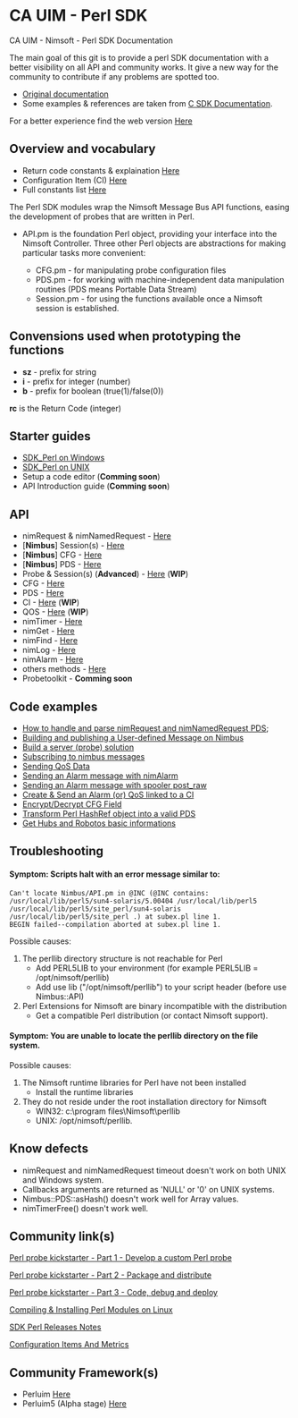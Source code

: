 # CA UIM - Perl SDK
CA UIM - Nimsoft - Perl SDK Documentation

The main goal of this git is to provide a perl SDK documentation with a better visibility on all API and community works. It give a new way for the community to contribute if any problems are spotted too.

- [Original documentation](http://docs.nimsoft.com/prodhelp/en_US/Monitor/SDK/PerlSDK/index.htm?toc.htm?2186383.html)
- Some examples & references are taken from [C SDK Documentation](https://docops.ca.com/ca-unified-infrastructure-management/8-47/en/files/347300187/347300188/1/1469586972064/C+SDK+Reference-1.pdf).

For a better experience find the web version [Here](https://uim-community.github.io/Perl-SDK/)

## Overview and vocabulary

- Return code constants & explaination [Here](return_code.md)
- Configuration Item (CI) [Here](configuration_item.md)
- Full constants list [Here](constants.md)

The Perl SDK modules wrap the Nimsoft Message Bus API functions, easing the development of probes that are written in Perl.

- API.pm is the foundation Perl object, providing your interface into the Nimsoft Controller. Three other Perl objects are abstractions for making particular tasks more convenient:

   - CFG.pm - for manipulating probe configuration files
   - PDS.pm - for working with machine-independent data manipulation routines (PDS means Portable Data Stream)
   - Session.pm - for using the functions available once a Nimsoft session is established.
   
## Convensions used when prototyping the functions
  - **sz** - prefix for string
  - **i**  - prefix for integer (number)
  - **b**  - prefix for boolean (true(1)/false(0))

**rc** is the Return Code (integer)

## Starter guides

- [SDK_Perl on Windows](starterguide/windows.md)
- [SDK_Perl on UNIX](starterguide/unix.md)
- Setup a code editor (**Comming soon**)
- API Introduction guide (**Comming soon**)

## API 

- nimRequest & nimNamedRequest - [Here](request.md)
- [**Nimbus**] Session(s) - [Here](server.md)
- [**Nimbus**] CFG - [Here](cfg_nimbus.md)
- [**Nimbus**] PDS - [Here](pds.md)
- Probe & Session(s) (**Advanced**) - [Here](probe.md) (**WIP**)
- CFG - [Here](cfg_cway.md)
- PDS - [Here](pds_cway.md)
- CI - [Here](nimCI.md) (**WIP**)
- QOS - [Here](nimQOS.md)  (**WIP**)
- nimTimer - [Here](timer.md)
- nimGet - [Here](nimGet.md)
- nimFind - [Here](search.md)
- nimLog - [Here](nimLog.md)
- nimAlarm - [Here](nimAlarm.md)
- others methods - [Here](util.md)
- Probetoolkit - **Comming soon**

## Code examples

- [How to handle and parse nimRequest and nimNamedRequest PDS](examples/handlepds.md);
- [Building and publishing a User-defined Message on Nimbus](examples/publishing-user-message.md)
- [Build a server (probe) solution](examples/build-server.md)
- [Subscribing to nimbus messages](examples/subscribing_bus.md)
- [Sending QoS Data](examples/qos.md)
- [Sending an Alarm message with nimAlarm](examples/sending-alarm.md)
- [Sending an Alarm message with spooler post_raw](examples/sending-alarm_advanced.md)
- [Create & Send an Alarm (or) QoS linked to a CI](examples/ci.md)
- [Encrypt/Decrypt CFG Field](examples/encrypt-cfg-file.md)
- [Transform Perl HashRef object into a valid PDS](examples/hash-to-pds.md)
- [Get Hubs and Robotos basic informations](examples/callbacks.md)

## Troubleshooting 

#### Symptom: Scripts halt with an error message similar to:
```
Can't locate Nimbus/API.pm in @INC (@INC contains: /usr/local/lib/perl5/sun4-solaris/5.00404 /usr/local/lib/perl5 /usr/local/lib/perl5/site_perl/sun4-solaris /usr/local/lib/perl5/site_perl .) at subex.pl line 1.
BEGIN failed--compilation aborted at subex.pl line 1.
``` 

Possible causes:
1. The perllib directory structure is not reachable for Perl
   - Add PERL5LIB to your environment  (for example PERL5LIB = /opt/nimsoft/perllib)
   - Add use lib ("/opt/nimsoft/perllib") to your script header (before use Nimbus::API)
2. Perl Extensions for Nimsoft are binary incompatible with the distribution
   - Get a compatible Perl distribution (or contact Nimsoft support).

#### Symptom: You are unable to locate the perllib directory on the file system.

Possible causes:
1. The Nimsoft runtime libraries for Perl have not been installed
   - Install the runtime libraries
2. They do not reside under the root installation directory for Nimsoft
   - WIN32: c:\program files\Nimsoft\perllib
   - UNIX:    /opt/nimsoft/perllib.
   
## Know defects

- nimRequest and nimNamedRequest timeout doesn't work on both UNIX and Windows system.
- Callbacks arguments are returned as 'NULL' or '0' on UNIX systems.
- Nimbus::PDS::asHash() doesn't work well for Array values.
- nimTimerFree() doesn't work well.

## Community link(s)

[Perl probe kickstarter - Part 1 - Develop a custom Perl probe](https://communities.ca.com/docs/DOC-231172625)

[Perl probe kickstarter - Part 2 - Package and distribute](https://communities.ca.com/docs/DOC-231172657)

[Perl probe kickstarter - Part 3 - Code, debug and deploy](https://communities.ca.com/docs/DOC-231172784)

[Compiling & Installing Perl Modules on Linux](https://communities.ca.com/docs/DOC-231169163)

[SDK Perl Releases Notes](http://docs.nimsoft.com/prodhelp/en_US/Monitor/SDK/PerlSDK/ReleaseNotes/Perl%20SDK-2013%205.05.pdf)

[Configuration Items And Metrics](https://communities.ca.com/thread/241721931)

## Community Framework(s)

- Perluim [Here](https://github.com/fraxken/perluim)
- Perluim5 (Alpha stage) [Here](https://github.com/UIM-Community/perluim5)
